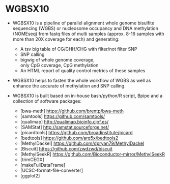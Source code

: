 # WGBSX10

* WGBSX10 is a pipeline of parallel alignment whole genome bisulfite sequencing (WGBS) or nucleosome occupancy and DNA methylation (NOMEseq) from fastq files of multi samples (approx. 8-16 samples with more than 20X coverage for each) and generating:
  * A tsv big table of CG/CHH/CHG with filter/not filter SNP
  * SNP calling
  * bigwig of whole genome coverage, only CpG coverage, CpG methylation
  * An HTML report of quality control metrics 
of these samples

* WGBSX10 helps to fasten the whole workflow of WGBS as well as enhance the accurate of methylation and SNP calling.

* WGBSX10 is built based on in-house bash/python/R script, Bpipe and a collection of software packages:
  * [bwa-meth]     https://github.com/brentp/bwa-meth
  * [samtools]     https://github.com/samtools/
  * [qualimap]     http://qualimap.bioinfo.cipf.es/
  * [SAMStat]      http://samstat.sourceforge.net/
  * [picardtools]  https://github.com/broadinstitute/picard
  * [bedtools]     https://github.com/arq5x/bedtools2
  * [MethylDackel] https://github.com/dpryan79/MethylDackel
  * [Biscuit]      https://github.com/zwdzwd/biscuit
  * [MethylSeekR]  https://github.com/Bioconductor-mirror/MethylSeekR
  * [trimCEGX]
  * [makeFullDataFrame]
  * [UCSC-format-file-converter]
  * [ggplot2]
